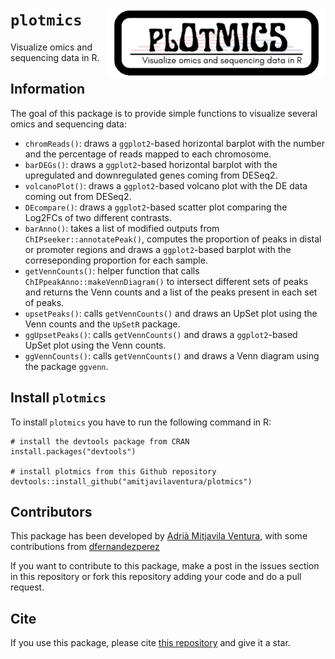 # `plotmics`  <img src="plotmics.png" align="right" alt="" width="350" />

Visualize omics and sequencing data in R.

## Information

The goal of this package is to provide simple functions to visualize several omics and sequencing data:

* `chromReads()`: draws a `ggplot2`-based horizontal barplot with the number and the percentage of reads mapped to each chromosome.
* `barDEGs()`: draws a `ggplot2`-based horizontal barplot with the upregulated and downregulated genes coming from DESeq2.
* `volcanoPlot()`: draws a `ggplot2`-based volcano plot with the DE data coming out from DESeq2.
* `DEcompare()`: draws a `ggplot2`-based scatter plot comparing the Log2FCs of two different contrasts.
* `barAnno()`: takes a list of modified outputs from `ChIPseeker::annotatePeak()`, computes the proportion of peaks in distal or promoter regions and draws a `ggplot2`-based barplot with the correseponding proportion for each sample.
* `getVennCounts()`: helper function that calls `ChIPpeakAnno::makeVennDiagram()` to intersect different sets of peaks and returns the Venn counts and a list of the peaks present in each set of peaks.
* `upsetPeaks()`: calls `getVennCounts()` and draws an UpSet plot using the Venn counts and the `UpSetR` package.
* `ggUpsetPeaks()`: calls `getVennCounts()` and draws a `ggplot2`-based UpSet plot using the Venn counts.
* `ggVennCounts()`: calls `getVennCounts()` and draws a Venn diagram using the package `ggvenn`.

## Install `plotmics` 

To install `plotmics` you have to run the following command in R:

```
# install the devtools package from CRAN
install.packages("devtools")

# install plotmics from this Github repository 
devtools::install_github("amitjavilaventura/plotmics")
```

## Contributors

This package has been developed by [Adrià Mitjavila Ventura](https://amitjavilaventura.github.io), with some contributions from [dfernandezperez](https://github.com/dfernandezperez)

If you want to contribute to this package, make a post in the issues section in this repository or fork this repository adding your code and do a pull request.

## Cite

If you use this package, please cite [this repository]() and give it a star.
